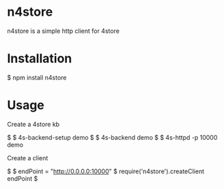 


# n4store

n4store is a simple http client for 4store

# Installation 

  $ npm install n4store

# Usage 

Create a 4store kb 

  $ $ 4s-backend-setup demo
  $ $ 4s-backend demo
  $ $ 4s-httpd -p 10000 demo

Create a client 

  $ 
  $ endPoint = "http://0.0.0.0:10000"
  $ require('n4store').createClient endPoint
  $ 